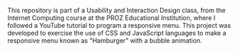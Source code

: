 This repository is part of a Usability and Interaction Design class, from the Internet Computing course at the PROZ Educational Institution, where I followed a YouTube tutorial to program a responsive menu.
This project was developed to exercise the use of CSS and JavaScript languages ​​to make a responsive menu known as "Hamburger" with a bubble animation.
